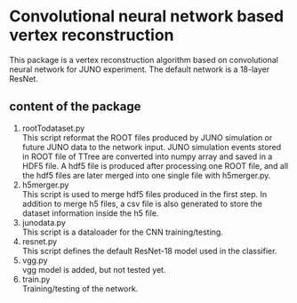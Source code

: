 # Convolutional neural network based vertex reconstruction 
This package is a vertex reconstruction algorithm based on convolutional neural network for JUNO experiment. The default network is a 18-layer ResNet.

## content of the package
1. rootTodataset.py   
   This script reformat the ROOT files produced by JUNO simulation or future JUNO data to the network input. JUNO simulation events stored in ROOT file of TTree are converted into numpy array and saved in a HDF5 file. A hdf5 file is produced after processing one ROOT file, and all the hdf5 files are later merged into one single file with h5merger.py.
2. h5merger.py  
   This script is used to merge hdf5 files produced in the first step. In addition to merge h5 files, a csv file is also generated to store the dataset information inside the h5 file.
3. junodata.py   
   This script is a dataloader for the CNN training/testing.
4. resnet.py   
   This script defines the default ResNet-18 model used in the classifier.
5. vgg.py   
   vgg model is added, but not tested yet.
6. train.py   
   Training/testing of the network.
